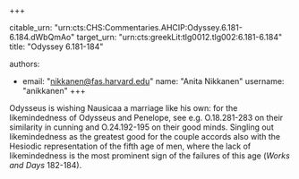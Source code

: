 +++


citable_urn: "urn:cts:CHS:Commentaries.AHCIP:Odyssey.6.181-6.184.dWbQmAo"
target_urn: "urn:cts:greekLit:tlg0012.tlg002:6.181-6.184"
title: "Odyssey 6.181-184"

authors:
- email: "nikkanen@fas.harvard.edu"
  name: "Anita Nikkanen"
  username: "anikkanen"
+++

<p>Odysseus is wishing Nausicaa a marriage like his own: for the likemindedness of Odysseus and Penelope, see e.g. O.18.281-283 on their similarity in cunning and O.24.192-195 on their good minds. Singling out likemindedness as the greatest good for the couple accords also with the Hesiodic representation of the fifth age of men, where the lack of likemindedness is the most prominent sign of the failures of this age (<em>Works and Days</em> 182-184).</p>